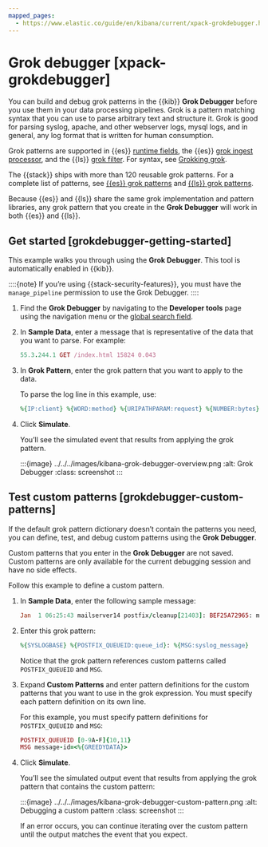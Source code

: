 ```yaml
---
mapped_pages:
  - https://www.elastic.co/guide/en/kibana/current/xpack-grokdebugger.html
---
```


# Grok debugger [xpack-grokdebugger]

You can build and debug grok patterns in the {{kib}} **Grok Debugger** before you use them in your data processing pipelines. Grok is a pattern matching syntax that you can use to parse arbitrary text and structure it. Grok is good for parsing syslog, apache, and other webserver logs, mysql logs, and in general, any log format that is written for human consumption.

Grok patterns are supported in {{es}} [runtime fields](../../../manage-data/data-store/mapping/runtime-fields.md), the {{es}} [grok ingest processor](https://www.elastic.co/guide/en/elasticsearch/reference/current/grok-processor.html), and the {{ls}} [grok filter](https://www.elastic.co/guide/en/logstash/current/plugins-filters-grok.html). For syntax, see [Grokking grok](../../scripting/grok.md).

The {{stack}} ships with more than 120 reusable grok patterns. For a complete list of patterns, see [{{es}} grok patterns](https://github.com/elastic/elasticsearch/tree/master/libs/grok/src/main/resources/patterns) and [{{ls}} grok patterns](https://github.com/logstash-plugins/logstash-patterns-core/tree/master/patterns).

Because {{es}} and {{ls}} share the same grok implementation and pattern libraries, any grok pattern that you create in the **Grok Debugger** will work in both {{es}} and {{ls}}.


## Get started [grokdebugger-getting-started]

This example walks you through using the **Grok Debugger**. This tool is automatically enabled in {{kib}}.

::::{note}
If you’re using {{stack-security-features}}, you must have the `manage_pipeline` permission to use the Grok Debugger.
::::


1. Find the **Grok Debugger** by navigating to the **Developer tools** page using the navigation menu or the [global search field](../../../explore-analyze/find-and-organize/find-apps-and-objects.md).
2. In **Sample Data**, enter a message that is representative of the data that you want to parse. For example:

    ```ruby
    55.3.244.1 GET /index.html 15824 0.043
    ```

3. In **Grok Pattern**, enter the grok pattern that you want to apply to the data.

    To parse the log line in this example, use:

    ```ruby
    %{IP:client} %{WORD:method} %{URIPATHPARAM:request} %{NUMBER:bytes} %{NUMBER:duration}
    ```

4. Click **Simulate**.

   You’ll see the simulated event that results from applying the grok pattern.

   :::{image} ../../../images/kibana-grok-debugger-overview.png
   :alt: Grok Debugger
   :class: screenshot
   :::



## Test custom patterns [grokdebugger-custom-patterns]

If the default grok pattern dictionary doesn’t contain the patterns you need, you can define, test, and debug custom patterns using the **Grok Debugger**.

Custom patterns that you enter in the **Grok Debugger** are not saved. Custom patterns are only available for the current debugging session and have no side effects.

Follow this example to define a custom pattern.

1. In **Sample Data**, enter the following sample message:

    ```ruby
    Jan  1 06:25:43 mailserver14 postfix/cleanup[21403]: BEF25A72965: message-id=<20130101142543.5828399CCAF@mailserver14.example.com>
    ```

2. Enter this grok pattern:

    ```ruby
    %{SYSLOGBASE} %{POSTFIX_QUEUEID:queue_id}: %{MSG:syslog_message}
    ```

    Notice that the grok pattern references custom patterns called `POSTFIX_QUEUEID` and `MSG`.

3. Expand **Custom Patterns** and enter pattern definitions for the custom patterns that you want to use in the grok expression. You must specify each pattern definition on its own line.

    For this example, you must specify pattern definitions for `POSTFIX_QUEUEID` and `MSG`:

    ```ruby
    POSTFIX_QUEUEID [0-9A-F]{10,11}
    MSG message-id=<%{GREEDYDATA}>
    ```

4. Click **Simulate**.

   You’ll see the simulated output event that results from applying the grok pattern that contains the custom pattern:

   :::{image} ../../../images/kibana-grok-debugger-custom-pattern.png
   :alt: Debugging a custom pattern
   :class: screenshot
   :::

   If an error occurs, you can continue iterating over the custom pattern until the output matches the event that you expect.
